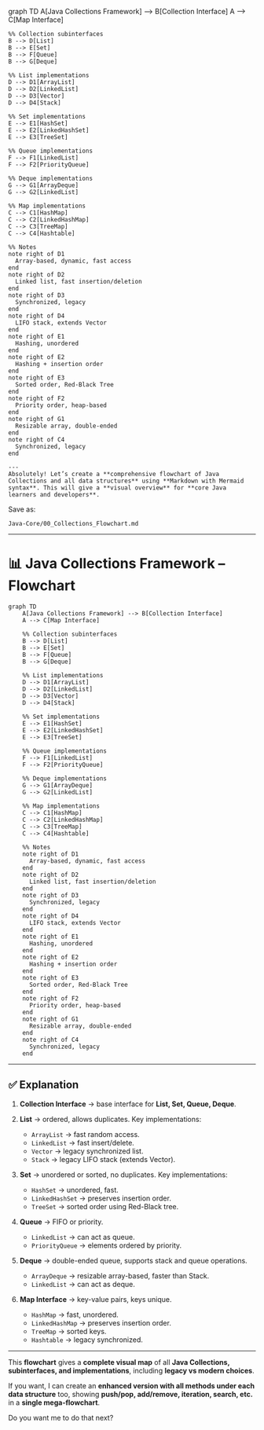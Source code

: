 graph TD
    A[Java Collections Framework] --> B[Collection Interface]
    A --> C[Map Interface]

    %% Collection subinterfaces
    B --> D[List]
    B --> E[Set]
    B --> F[Queue]
    B --> G[Deque]

    %% List implementations
    D --> D1[ArrayList]
    D --> D2[LinkedList]
    D --> D3[Vector]
    D --> D4[Stack]

    %% Set implementations
    E --> E1[HashSet]
    E --> E2[LinkedHashSet]
    E --> E3[TreeSet]

    %% Queue implementations
    F --> F1[LinkedList]
    F --> F2[PriorityQueue]

    %% Deque implementations
    G --> G1[ArrayDeque]
    G --> G2[LinkedList]

    %% Map implementations
    C --> C1[HashMap]
    C --> C2[LinkedHashMap]
    C --> C3[TreeMap]
    C --> C4[Hashtable]

    %% Notes
    note right of D1
      Array-based, dynamic, fast access
    end
    note right of D2
      Linked list, fast insertion/deletion
    end
    note right of D3
      Synchronized, legacy
    end
    note right of D4
      LIFO stack, extends Vector
    end
    note right of E1
      Hashing, unordered
    end
    note right of E2
      Hashing + insertion order
    end
    note right of E3
      Sorted order, Red-Black Tree
    end
    note right of F2
      Priority order, heap-based
    end
    note right of G1
      Resizable array, double-ended
    end
    note right of C4
      Synchronized, legacy
    end

    ---
    Absolutely! Let’s create a **comprehensive flowchart of Java Collections and all data structures** using **Markdown with Mermaid syntax**. This will give a **visual overview** for **core Java learners and developers**.

Save as:

```
Java-Core/00_Collections_Flowchart.md
```

---

# 📊 Java Collections Framework – Flowchart

```mermaid
graph TD
    A[Java Collections Framework] --> B[Collection Interface]
    A --> C[Map Interface]

    %% Collection subinterfaces
    B --> D[List]
    B --> E[Set]
    B --> F[Queue]
    B --> G[Deque]

    %% List implementations
    D --> D1[ArrayList]
    D --> D2[LinkedList]
    D --> D3[Vector]
    D --> D4[Stack]

    %% Set implementations
    E --> E1[HashSet]
    E --> E2[LinkedHashSet]
    E --> E3[TreeSet]

    %% Queue implementations
    F --> F1[LinkedList]
    F --> F2[PriorityQueue]

    %% Deque implementations
    G --> G1[ArrayDeque]
    G --> G2[LinkedList]

    %% Map implementations
    C --> C1[HashMap]
    C --> C2[LinkedHashMap]
    C --> C3[TreeMap]
    C --> C4[Hashtable]

    %% Notes
    note right of D1
      Array-based, dynamic, fast access
    end
    note right of D2
      Linked list, fast insertion/deletion
    end
    note right of D3
      Synchronized, legacy
    end
    note right of D4
      LIFO stack, extends Vector
    end
    note right of E1
      Hashing, unordered
    end
    note right of E2
      Hashing + insertion order
    end
    note right of E3
      Sorted order, Red-Black Tree
    end
    note right of F2
      Priority order, heap-based
    end
    note right of G1
      Resizable array, double-ended
    end
    note right of C4
      Synchronized, legacy
    end
```

---

## ✅ Explanation

1. **Collection Interface** → base interface for **List, Set, Queue, Deque**.
2. **List** → ordered, allows duplicates. Key implementations:

   * `ArrayList` → fast random access.
   * `LinkedList` → fast insert/delete.
   * `Vector` → legacy synchronized list.
   * `Stack` → legacy LIFO stack (extends Vector).
3. **Set** → unordered or sorted, no duplicates. Key implementations:

   * `HashSet` → unordered, fast.
   * `LinkedHashSet` → preserves insertion order.
   * `TreeSet` → sorted order using Red-Black tree.
4. **Queue** → FIFO or priority.

   * `LinkedList` → can act as queue.
   * `PriorityQueue` → elements ordered by priority.
5. **Deque** → double-ended queue, supports stack and queue operations.

   * `ArrayDeque` → resizable array-based, faster than Stack.
   * `LinkedList` → can act as deque.
6. **Map Interface** → key-value pairs, keys unique.

   * `HashMap` → fast, unordered.
   * `LinkedHashMap` → preserves insertion order.
   * `TreeMap` → sorted keys.
   * `Hashtable` → legacy synchronized.

---

This **flowchart** gives a **complete visual map** of all **Java Collections, subinterfaces, and implementations**, including **legacy vs modern choices**.

If you want, I can create an **enhanced version with all methods under each data structure** too, showing **push/pop, add/remove, iteration, search, etc.** in a **single mega-flowchart**.

Do you want me to do that next?


